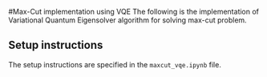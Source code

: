 #Max-Cut implementation using VQE
The following is the implementation of Variational Quantum Eigensolver algorithm for solving max-cut problem.

## Setup instructions

The setup instructions are specified in the `maxcut_vqe.ipynb` file.

##
